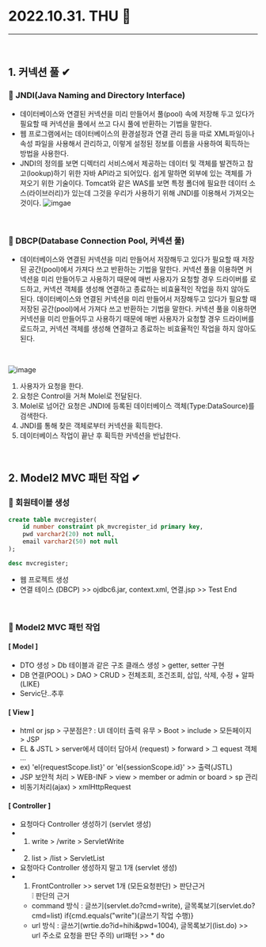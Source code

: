 # 2022.10.31. THU 📅
----------------
<br>

## 1.  커넥션 풀 ✔
### 🔔 JNDI(Java Naming and Directory Interface)
- 데이터베이스와 연결된 커넥션을 미리 만들어서 풀(pool) 속에 저장해 두고 있다가 필요할 때 커넥션을 풀에서 쓰고 다시 풀에 반환하는 기법을 말한다.
- 웹 프로그램에서는 데이터베이스의 환경설정과 연결 관리 등을 따로 XML파일이나 속성 파일을 사용해서 관리하고, 이렇게 설정된 정보를 이름을 사용하여 획득하는 방법을 사용한다.
- JNDI의 정의를 보면 디렉터리 서비스에서 제공하는 데이터 및 객체를 발견하고 참고(lookup)하기 위한 자바 API라고 되어있다. 쉽게 말하면 외부에 있는 객체를 가져오기 위한 기술이다. Tomcat와 같은 WAS를 보면 특정 폴더에 필요한 데이터 소스(라이브러리)가 있는데 그것을 우리가 사용하기 위해 JNDI를 이용해서 가져오는 것이다.
![imgae](https://t1.daumcdn.net/cfile/tistory/2629B3375492CD3E10)
<br>

### 🔔 DBCP(Database Connection Pool, 커넥션 풀)
- 데이터베이스와 연결된 커넥션을 미리 만들어서 저장해두고 있다가 필요할 때 저장된 공간(pool)에서 가져다 쓰고 반환하는 기법을 말한다. 커넥션 풀을 이용하면 커넥션을 미리 만들어두고 사용하기 때문에 매번 사용자가 요청할 경우 드라이버를 로드하고, 커넥션 객체를 생성해 연결하고 종료하는 비효율적인 작업을 하지 않아도 된다.  데이터베이스와 연결된 커넥션을 미리 만들어서 저장해두고 있다가 필요할 때 저장된 공간(pool)에서 가져다 쓰고 반환하는 기법을 말한다. 커넥션 풀을 이용하면 커넥션을 미리 만들어두고 사용하기 때문에 매번 사용자가 요청할 경우 드라이버를 로드하고, 커넥션 객체를 생성해 연결하고 종료하는 비효율적인 작업을 하지 않아도 된다.
<br>

![image](https://t1.daumcdn.net/cfile/tistory/224CD845582D373205)
1. 사용자가 요청을 한다.
2. 요청은 Control을 거쳐 Molel로 전달된다.
3. Molel로 넘어간 요청은 JNDI에 등록된 데이터베이스 객체(Type:DataSource)를 검색한다.
4. JNDI를 통해 찾은 객체로부터 커넥션을 획득한다.
5. 데이터베이스 작업이 끝난 후 획득한 커넥션을 반납한다.
<br>

## 2.  Model2 MVC 패턴 작업 ✔
### 🔔 회원테이블 생성
```sql
create table mvcregister(
    id number constraint pk_mvcregister_id primary key,
    pwd varchar2(20) not null,
    email varchar2(50) not null
);

desc mvcregister;
```
- 웹 프로젝트 생성
- 연결 테이스 (DBCP) >> ojdbc6.jar, context.xml, 연결.jsp >> Test End
<br>

### 🔔 Model2 MVC 패턴 작업
#### [ Model ]
-  DTO 생성 > Db 테이블과 같은 구조 클래스 생성 > getter, setter 구현
-  DB 연결(POOL) > DAO > CRUD > 전체조회, 조건조회, 삽입, 삭제, 수정 + 알파(LIKE)
- Servic단..추후

#### [ View ]
-  html or jsp > 구분점은? : UI 데이터 출력 유무 > Boot > include > 모든페이지 > JSP
-  EL & JSTL > server에서 데이터 담아서 (request) > forward > 그 equest 객체 ...
-  ex) 'el{requestScope.list}' or 'el{sessionScope.id}' >> 출력(JSTL)
-  JSP 보안적 처리 > WEB-INF > view > member or admin or board > sp 관리
-  비동기처리(ajax) > xmlHttpRequest

#### [ Controller ]
- 요청마다 Controller 생성하기 (servlet 생성)
-   1) write > /write > ServletWrite
-   2) list > /list > ServletList
- 요청마다 Controller 생성하지 말고 1개 (servlet 생성)
-   1) FrontController >> servet 1개 (모든요청판단) > 판단근거<br>
     ❕ 판단의 근거
      - command 방식 : 글쓰기(servlet.do?cmd=write), 글목록보기(servlet.do?cmd=list)
      				   if{cmd.equals("write")(글쓰기 작업 수행)}
      - url 방식     : 글쓰기(wrtie.do?id=hihi&pwd=1004), 글목록보기(list.do) >> url 주소로 요청을 판단
      주의) url패턴 >> * do				   